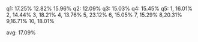 q1: 17.25% 12.82% 15.96%
q2: 12.09%
q3: 15.03%
q4: 15.45%
q5: 1, 16.01% 2, 14.44% 3, 18.21% 4, 13.76% 5, 23.12% 6, 15.05% 7, 15.29% 8,20.31% 9,16.71% 10, 18.01%


avg:     17.09%
